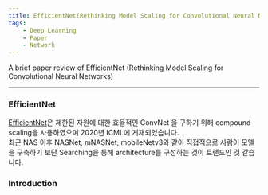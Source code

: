 ```yaml
---
title: EfficientNet(Rethinking Model Scaling for Convolutional Neural Networks)
tags:
    - Deep Learning
    - Paper
    - Network
---
```


A brief paper review of EfficientNet (Rethinking Model Scaling for Convolutional Neural Networks) <br>

<!--more-->

---

### EfficientNet

[EfficientNet](https://arxiv.org/pdf/1905.11946.pdf)은 제한된 자원에 대한 효율적인 ConvNet 을 구하기 위해 compound scaling을 사용하였으며 2020년 ICML에 게재되었습니다.<br>
최근 NAS 이후 NASNet, mNASNet, mobileNetv3와 같이 직접적으로 사람이 모델을 구축하기 보단 Searching을 통해 architecture를 구성하는 것이 트랜드인 것 같습니다. <br>

### Introduction

